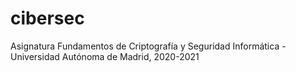 # cibersec
Asignatura Fundamentos de Criptografía y Seguridad Informática - Universidad Autónoma de Madrid, 2020-2021
